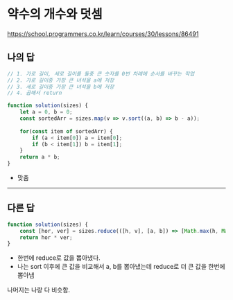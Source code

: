 # 약수의 개수와 덧셈

https://school.programmers.co.kr/learn/courses/30/lessons/86491

## 나의 답

```js
// 1. 가로 길이, 세로 길이를 둘중 큰 숫자를 0번 차례에 순서를 바꾸는 작업
// 2. 가로 길이중 가장 큰 녀석을 a에 저장
// 3. 세로 길이중 가장 큰 녀석을 b에 저장
// 4. 곱해서 return

function solution(sizes) {
    let a = 0, b = 0;
    const sortedArr = sizes.map(v => v.sort((a, b) => b - a));
    
    for(const item of sortedArr) {
        if (a < item[0]) a = item[0];
        if (b < item[1]) b = item[1];
    }
    return a * b;
}
```

- 맞춤

---

## 다른 답

```js
function solution(sizes) {
    const [hor, ver] = sizes.reduce(([h, v], [a, b]) => [Math.max(h, Math.max(a, b)), Math.max(v, Math.min(a, b))], [0, 0])
    return hor * ver;
}
```

- 한번에 reduce로 값을 뽑아냈다.
- 나는 sort 이후에 큰 값을 비교해서 a, b를 뽑아냈는데 reduce로 더 큰 값을 한번에 뽑아냄

나머지는 나랑 다 비슷함.